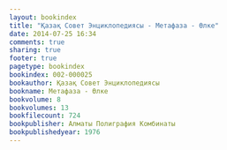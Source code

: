 ```yaml
---
layout: bookindex
title: "Қазақ Совет Энциклопедиясы - Метафаза - Өлке"
date: 2014-07-25 16:34
comments: true
sharing: true
footer: true
pagetype: bookindex
bookindex: 002-000025
bookauthor: Қазақ Совет Энциклопедиясы
bookname: Метафаза - Өлке
bookvolume: 8
bookvolumes: 13
bookfilecount: 724
bookpublisher: Алматы Полиграфия Комбинаты
bookpublishedyear: 1976
---
```

